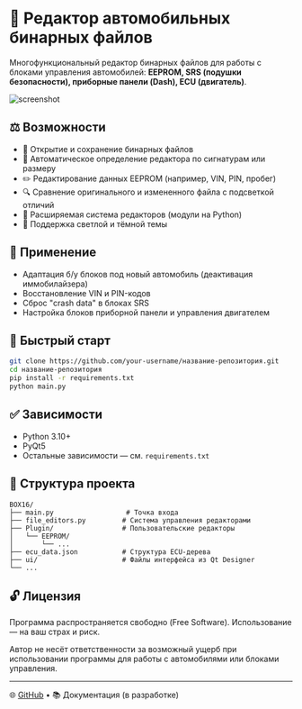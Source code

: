 # 📆 Редактор автомобильных бинарных файлов

Многофункциональный редактор бинарных файлов для работы с блоками управления автомобилей:
**EEPROM, SRS (подушки безопасности), приборные панели (Dash), ECU (двигатель)**.

![screenshot](screenshots/main_ui.png)

## ⚖️ Возможности
- 📂 Открытие и сохранение бинарных файлов
- 🧠 Автоматическое определение редактора по сигнатурам или размеру
- ✏️ Редактирование данных EEPROM (например, VIN, PIN, пробег)
- 🔍 Сравнение оригинального и измененного файла с подсветкой отличий
- 🧹 Расширяемая система редакторов (модули на Python)
- 🎨 Поддержка светлой и тёмной темы

## 📄 Применение
- Адаптация б/у блоков под новый автомобиль (деактивация иммобилайзера)
- Восстановление VIN и PIN-кодов
- Сброс "crash data" в блоках SRS
- Настройка блоков приборной панели и управления двигателем

## 🚀 Быстрый старт
```bash
git clone https://github.com/your-username/название-репозитория.git
cd название-репозитория
pip install -r requirements.txt
python main.py
```

## ✅ Зависимости
- Python 3.10+
- PyQt5
- Остальные зависимости — см. `requirements.txt`

## 🔧 Структура проекта
```
BOX16/
├── main.py                  # Точка входа
├── file_editors.py         # Система управления редакторами
├── Plugin/                 # Пользовательские редакторы
│   └── EEPROM/
│       └── ...
├── ecu_data.json           # Структура ECU-дерева
├── ui/                     # Файлы интерфейса из Qt Designer
└── ...
```

## 🔓 Лицензия
Программа распространяется свободно (Free Software). Использование — на ваш страх и риск.

Автор не несёт ответственности за возможный ущерб при использовании программы для работы с автомобилями или блоками управления.

---

🌐 [GitHub](https://github.com/your-username/название-репозитория) • 📚 Документация (в разработке)

